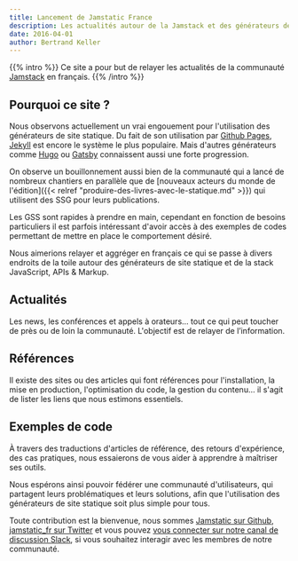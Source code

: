 ```yaml
---
title: Lancement de Jamstatic France
description: Les actualités autour de la Jamstack et des générateurs de site statique
date: 2016-04-01
author: Bertrand Keller
---
```


{{% intro %}}
Ce site a pour but de relayer les actualités de la communauté [Jamstack](https://jamstack.org/) en français.
{{% /intro %}}

## Pourquoi ce site ?

Nous observons actuellement un vrai engouement pour l'utilisation des générateurs de site statique. Du fait de son utilisation par [Github Pages](https://pages.github.com/), [Jekyll](http://jekyllrb.com/) est encore le système le plus populaire. Mais d'autres générateurs comme [Hugo](http://gohugo.io/) ou [Gatsby](https://www.gatsbyjs.org/) connaissent aussi une forte progression.

On observe un bouillonnement aussi bien de la communauté qui a lancé de nombreux chantiers en parallèle que de [nouveaux acteurs du monde de l'édition]({{< relref "produire-des-livres-avec-le-statique.md" >}}) qui utilisent des <abbr lang="en" aria-label="Static Site Generators">SSG</abbr> pour leurs publications.

Les <abbr aria-label="Générateurs de site statique">GSS</abbr> sont rapides à prendre en main, cependant en fonction de besoins particuliers il est parfois intéressant d'avoir accès à des exemples de codes permettant de mettre en place le comportement désiré.

Nous aimerions relayer et aggréger en français ce qui se passe à divers endroits de la toile autour des générateurs de site statique et de la stack JavaScript, APIs & Markup.

## Actualités

Les news, les conférences et appels à orateurs… tout ce qui peut toucher de près ou de loin la communauté. L'objectif est de relayer de l’information.

## Références

Il existe des sites ou des articles qui font références pour l'installation, la mise en production, l'optimisation du code, la gestion du contenu… il s'agit de lister les liens que nous estimons essentiels.

## Exemples de code

À travers des traductions d'articles de référence, des retours d'expérience, des cas pratiques, nous essaierons de vous aider à apprendre à maîtriser ses outils.

Nous espérons ainsi pouvoir fédérer une communauté d'utilisateurs, qui partagent leurs problématiques et leurs solutions, afin que l'utilisation des générateurs de site statique soit plus simple pour tous.

Toute contribution est la bienvenue, nous sommes [Jamstatic sur Github](https://github.com/jamstatic/), [jamstatic_fr sur Twitter](https://twitter.com/jamstatic_fr) et vous pouvez [vous connecter sur notre canal de discussion Slack](https://jamstatic.herokuapp.com/), si vous souhaitez interagir avec les membres de notre communauté.
